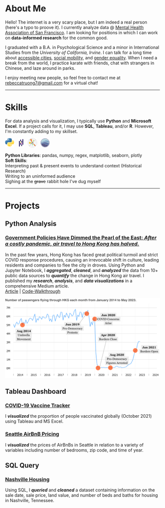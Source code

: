 # About Me
Hello! The internet is a very scary place, but I am indeed a real person (here's a typo to proove it). I currently analyze data @ [Mental Health Association of San Francisco](https://www.mentalhealthsf.org/). I am looking for positions in which I can work on **data-informed research** for the common good.

I graduated with a B.A. in Psychological Science and a minor in International Studies from the *University of California, Irvine*. I can talk for a long time about [accessible cities](https://www.youtube.com/c/NotJustBikes), [social mobility](https://opportunityinsights.org/), and [gender equality](https://youtu.be/GuWr-v3TOO8?si=RD4CB7WyoVOd1f4O). When I need a break from the world, I practice karate with friends, chat with strangers in Chinese, and laze around in parks.  

I enjoy meeting new people, so feel free to contact me at [rebeccatruong7@gmail.com](mailto:rebeccatruong7@gmail.com) for a virtual chat!

---

# Skills
For data analysis and visualization, I typically use **Python** and **Microsoft Excel**. If a project calls for it, I may use **SQL**, **Tableau**, and/or **R**. However, I'm constantly adding to my skillset.   

<img src="/assets/img/python.png" width="30" height="30">&nbsp;&nbsp;
<img src="/assets/img/pandas.png" width="20" height="30">&nbsp;&nbsp;
<img src="/assets/img/matplotlib.png" width="30" height="30">&nbsp;&nbsp;
<img src="/assets/img/seaborn.png" width="30" height="30">   

**Python Libraries**: pandas, numpy, regex, matplotlib, seaborn, plotly     
**Soft Skills**:   
   Interpreting past & present events to understand context (Historical Research)   
   Writing to an uninformed audience   
   Sighing at the ~~grave~~ rabbit hole I've dug myself   

---

# Projects 

## Python Analysis 
### [Government Policies Have Dimmed the Pearl of the East:   *After a costly pandemic, air travel to Hong Kong has halved.*](https://medium.com/@rebeccatruong7/government-policies-have-dimmed-the-pearl-of-the-east-bd0f1a855536)
In the past few years, Hong Kong has faced great political turmoil and strict COVID response procedures, causing an irrevocable shift in culture, leading residents and companies to flee the city in droves. Using Python and Jupyter Notebook, I **_aggregated_**, **_cleaned_**, and **_analyzed_** the data from 10+ public data sources to **_quantify_** the change in Hong Kong air travel. I published my **_research_**, **_analysis_**, and **_data visualizations_** in a comprehensive Medium article.     
[Article](https://medium.com/@rebeccatruong7/government-policies-have-dimmed-the-pearl-of-the-east-bd0f1a855536) | [Code-Walkthrough](https://github.com/rebeccatruong7/Data-Projects/blob/main/HKG%20Code%20Walkthrough.ipynb)   

[![Hong Kong Air Traffic Timeline!](assets/img/hkthumbnail_small.png)](https://medium.com/@rebeccatruong7/government-policies-have-dimmed-the-pearl-of-the-east-bd0f1a855536)

## Tableau Dashboard
### [COVID-19 Vaccine Tracker](https://public.tableau.com/views/COVIDDashboard_16911063239220/GlobalVaccineTracker?:language=en-US&:display_count=n&:origin=viz_share_link) 
I **_visualized_** the proportion of people vaccinated globally (October 2021) using Tableau and MS Excel.

### [Seattle AirBnB Pricing](https://public.tableau.com/views/AirBnBFullProject_16555083090270/Dashboard1?:language=en-US&:display_count=n&:origin=viz_share_link ) 
I **_visualized_** the prices of AirBnBs in Seattle in relation to a variety of variables including number of bedrooms, zip code, and time of year. 
 
## SQL Query
### [Nashville Housing](https://github.com/rebeccatruong7/Data-Projects/blob/main/Nashville%20Housing%20Data%20Cleaning%20Queries.sql) 
Using SQL, I **_queried_** and **_cleaned_** a dataset containing information on the sale date, sale price, land value, and number of beds and baths for housing in Nashville, Tennessee.
